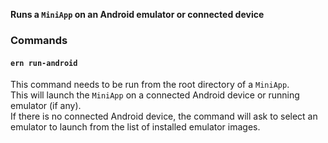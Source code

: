 **Runs a `MiniApp` on an Android emulator or connected device**  

### Commands

#### `ern run-android`  

This command needs to be run from the root directory of a `MiniApp`.  
This will launch the `MiniApp` on a connected Android device or running emulator (if any).  
If there is no connected Android device, the command will ask to select an emulator to launch from the list of installed emulator images.